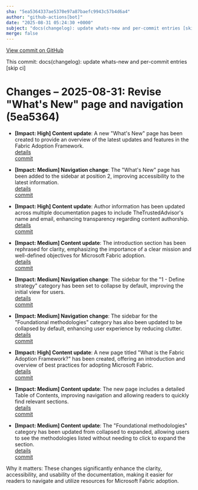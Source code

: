 ```yaml
---
sha: "5ea5364337ae5370e97a87baefc9943c57b4d6a4"
author: "github-actions[bot]"
date: "2025-08-31 05:24:30 +0000"
subject: "docs(changelog): update whats-new and per-commit entries [skip ci]"
merge: false
---
```


[View commit on GitHub](https://github.com/TheTrustedAdvisor/FabricAdoptionFramework/commit/5ea5364337ae5370e97a87baefc9943c57b4d6a4)

This commit: docs(changelog): update whats-new and per-commit entries [skip ci]

# Changes – 2025-08-31: Revise "What's New" page and navigation (5ea5364)

- **[Impact: High] Content update**: A new "What's New" page has been created to provide an overview of the latest updates and features in the Fabric Adoption Framework.  
   [details](/docs/about/changes/2025-08-30-2858c5ec440bcf59a050922b66c786106c0d19d8)  
   [commit](https://github.com/TheTrustedAdvisor/FabricAdoptionFramework/commit/2858c5ec440bcf59a050922b66c786106c0d19d8)  

- **[Impact: Medium] Navigation change**: The "What's New" page has been added to the sidebar at position 2, improving accessibility to the latest information.  
   [details](/docs/about/changes/2025-08-30-2858c5ec440bcf59a050922b66c786106c0d19d8)  
   [commit](https://github.com/TheTrustedAdvisor/FabricAdoptionFramework/commit/2858c5ec440bcf59a050922b66c786106c0d19d8)  

- **[Impact: High] Content update**: Author information has been updated across multiple documentation pages to include TheTrustedAdvisor's name and email, enhancing transparency regarding content authorship.  
   [details](/docs/about/changes/2025-08-30-2858c5ec440bcf59a050922b66c786106c0d19d8)  
   [commit](https://github.com/TheTrustedAdvisor/FabricAdoptionFramework/commit/2858c5ec440bcf59a050922b66c786106c0d19d8)  

- **[Impact: Medium] Content update**: The introduction section has been rephrased for clarity, emphasizing the importance of a clear mission and well-defined objectives for Microsoft Fabric adoption.  
   [details](/docs/about/changes/2025-08-30-2858c5ec440bcf59a050922b66c786106c0d19d8)  
   [commit](https://github.com/TheTrustedAdvisor/FabricAdoptionFramework/commit/2858c5ec440bcf59a050922b66c786106c0d19d8)  

- **[Impact: Medium] Navigation change**: The sidebar for the "1 - Define strategy" category has been set to collapse by default, improving the initial view for users.  
   [details](/docs/about/changes/2025-08-30-2858c5ec440bcf59a050922b66c786106c0d19d8)  
   [commit](https://github.com/TheTrustedAdvisor/FabricAdoptionFramework/commit/2858c5ec440bcf59a050922b66c786106c0d19d8)  

- **[Impact: Medium] Navigation change**: The sidebar for the "Foundational methodologies" category has also been updated to be collapsed by default, enhancing user experience by reducing clutter.  
   [details](/docs/about/changes/2025-08-30-2858c5ec440bcf59a050922b66c786106c0d19d8)  
   [commit](https://github.com/TheTrustedAdvisor/FabricAdoptionFramework/commit/2858c5ec440bcf59a050922b66c786106c0d19d8)  

- **[Impact: High] Content update**: A new page titled "What is the Fabric Adoption Framework?" has been created, offering an introduction and overview of best practices for adopting Microsoft Fabric.  
   [details](/docs/about/changes/2025-08-30-2858c5ec440bcf59a050922b66c786106c0d19d8)  
   [commit](https://github.com/TheTrustedAdvisor/FabricAdoptionFramework/commit/2858c5ec440bcf59a050922b66c786106c0d19d8)  

- **[Impact: Medium] Content update**: The new page includes a detailed Table of Contents, improving navigation and allowing readers to quickly find relevant sections.  
   [details](/docs/about/changes/2025-08-30-2858c5ec440bcf59a050922b66c786106c0d19d8)  
   [commit](https://github.com/TheTrustedAdvisor/FabricAdoptionFramework/commit/2858c5ec440bcf59a050922b66c786106c0d19d8)  

- **[Impact: Medium] Content update**: The "Foundational methodologies" category has been updated from collapsed to expanded, allowing users to see the methodologies listed without needing to click to expand the section.  
   [details](/docs/about/changes/2025-08-30-2858c5ec440bcf59a050922b66c786106c0d19d8)  
   [commit](https://github.com/TheTrustedAdvisor/FabricAdoptionFramework/commit/2858c5ec440bcf59a050922b66c786106c0d19d8)  

Why it matters: These changes significantly enhance the clarity, accessibility, and usability of the documentation, making it easier for readers to navigate and utilize resources for Microsoft Fabric adoption.
